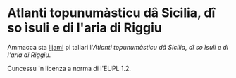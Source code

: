 # Atlanti topunumàsticu dâ Sicilia, dî so ìsuli e di l'aria di Riggiu

Ammacca sta [lijami](https://cademia.github.io/atlanti/) pi taliari l'_Atlanti topunumàsticu dâ Sicilia, dî so ìsuli e di l'aria di Riggiu_.

Cuncessu 'n licenza a norma di l'EUPL 1.2.
